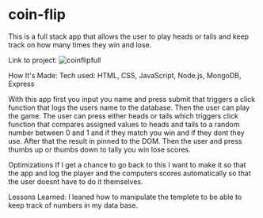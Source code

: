 # coin-flip
This is a full stack app that allows the user to play heads or tails and keep track on how many times they win and lose.

Link to project: ![coinflipfull](https://user-images.githubusercontent.com/36242561/37572815-2c23b39c-2ae7-11e8-8313-778361774914.png)



How It's Made:
Tech used: HTML, CSS, JavaScript, Node.js, MongoDB, Express

With this app first you input you name and press submit that triggers a click function that logs the users name to the database. Then the user can play the game. The user can press either heads or tails which triggers click function that compares assigned values to heads and tails to a random number between 0 and 1 and if they match you win and if they dont they use. After that the result in pinned to the DOM. Then the user and press thumbs up or thumbs down to tally you win lose scores.

Optimizations
If I get a chance to go back to this I want to make it so that the app and log the player and the computers scores automatically so that the user doesnt have to do it themselves.

Lessons Learned:
I leaned how to manipulate the templete to be able to keep track of numbers in my data base.

